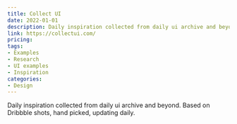 ```yaml
---
title: Collect UI
date: 2022-01-01
description: Daily inspiration collected from daily ui archive and beyond. Based on Dribbble shots, hand picked, updating daily.
link: https://collectui.com/
pricing:
tags: 
- Examples
- Research
- UI examples
- Inspiration
categories:
- Design
---
```


Daily inspiration collected from daily ui archive and beyond. Based on Dribbble shots, hand picked, updating daily.
